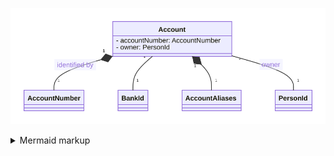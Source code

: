 <!-- generated by mermaid compile action - START -->
![~mermaid diagram 1~](/diagrams/src_site_accounts-md-1.svg)
<details>
  <summary>Mermaid markup</summary>

```mermaid
classDiagram
    direction LR
    class Account {
        - accountNumber: AccountNumber
        - owner: PersonId
    }
    class AccountAliases
    class AccountNumber
    class BankId
    class PersonId

    Account "1" *-- "1" AccountNumber : identified by
    Account "*" -- "1" BankId
    Account "1" *-- "1" AccountAliases
    Account "*" -- "1" PersonId: owner
```

</details>
<!-- generated by mermaid compile action - END -->
